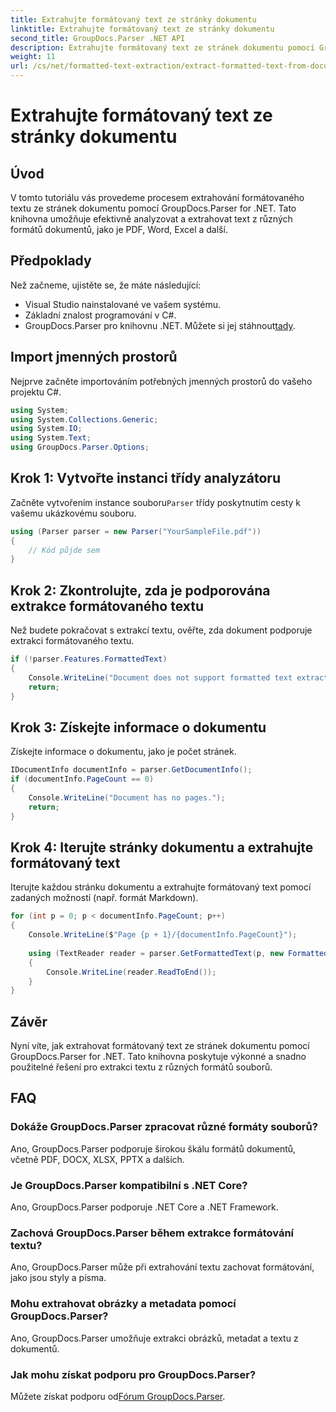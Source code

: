 ```yaml
---
title: Extrahujte formátovaný text ze stránky dokumentu
linktitle: Extrahujte formátovaný text ze stránky dokumentu
second_title: GroupDocs.Parser .NET API
description: Extrahujte formátovaný text ze stránek dokumentu pomocí GroupDocs.Parser for .NET. Efektivní a spolehlivé řešení extrakce textu.
weight: 11
url: /cs/net/formatted-text-extraction/extract-formatted-text-from-document-page/
---
```


# Extrahujte formátovaný text ze stránky dokumentu

## Úvod
V tomto tutoriálu vás provedeme procesem extrahování formátovaného textu ze stránek dokumentu pomocí GroupDocs.Parser for .NET. Tato knihovna umožňuje efektivně analyzovat a extrahovat text z různých formátů dokumentů, jako je PDF, Word, Excel a další.
## Předpoklady
Než začneme, ujistěte se, že máte následující:
- Visual Studio nainstalované ve vašem systému.
- Základní znalost programování v C#.
-  GroupDocs.Parser pro knihovnu .NET. Můžete si jej stáhnout[tady](https://releases.groupdocs.com/parser/net/).

## Import jmenných prostorů
Nejprve začněte importováním potřebných jmenných prostorů do vašeho projektu C#.
```csharp
using System;
using System.Collections.Generic;
using System.IO;
using System.Text;
using GroupDocs.Parser.Options;
```
## Krok 1: Vytvořte instanci třídy analyzátoru
 Začněte vytvořením instance souboru`Parser` třídy poskytnutím cesty k vašemu ukázkovému souboru.
```csharp
using (Parser parser = new Parser("YourSampleFile.pdf"))
{
    // Kód půjde sem
}
```
## Krok 2: Zkontrolujte, zda je podporována extrakce formátovaného textu
Než budete pokračovat s extrakcí textu, ověřte, zda dokument podporuje extrakci formátovaného textu.
```csharp
if (!parser.Features.FormattedText)
{
    Console.WriteLine("Document does not support formatted text extraction.");
    return;
}
```
## Krok 3: Získejte informace o dokumentu
Získejte informace o dokumentu, jako je počet stránek.
```csharp
IDocumentInfo documentInfo = parser.GetDocumentInfo();
if (documentInfo.PageCount == 0)
{
    Console.WriteLine("Document has no pages.");
    return;
}
```
## Krok 4: Iterujte stránky dokumentu a extrahujte formátovaný text
Iterujte každou stránku dokumentu a extrahujte formátovaný text pomocí zadaných možností (např. formát Markdown).
```csharp
for (int p = 0; p < documentInfo.PageCount; p++)
{
    Console.WriteLine($"Page {p + 1}/{documentInfo.PageCount}");
    
    using (TextReader reader = parser.GetFormattedText(p, new FormattedTextOptions(FormattedTextMode.Markdown)))
    {
        Console.WriteLine(reader.ReadToEnd());
    }
}
```

## Závěr
Nyní víte, jak extrahovat formátovaný text ze stránek dokumentu pomocí GroupDocs.Parser for .NET. Tato knihovna poskytuje výkonné a snadno použitelné řešení pro extrakci textu z různých formátů souborů.

## FAQ
### Dokáže GroupDocs.Parser zpracovat různé formáty souborů?
Ano, GroupDocs.Parser podporuje širokou škálu formátů dokumentů, včetně PDF, DOCX, XLSX, PPTX a dalších.
### Je GroupDocs.Parser kompatibilní s .NET Core?
Ano, GroupDocs.Parser podporuje .NET Core a .NET Framework.
### Zachová GroupDocs.Parser během extrakce formátování textu?
Ano, GroupDocs.Parser může při extrahování textu zachovat formátování, jako jsou styly a písma.
### Mohu extrahovat obrázky a metadata pomocí GroupDocs.Parser?
Ano, GroupDocs.Parser umožňuje extrakci obrázků, metadat a textu z dokumentů.
### Jak mohu získat podporu pro GroupDocs.Parser?
 Můžete získat podporu od[Fórum GroupDocs.Parser](https://forum.groupdocs.com/c/parser/17).